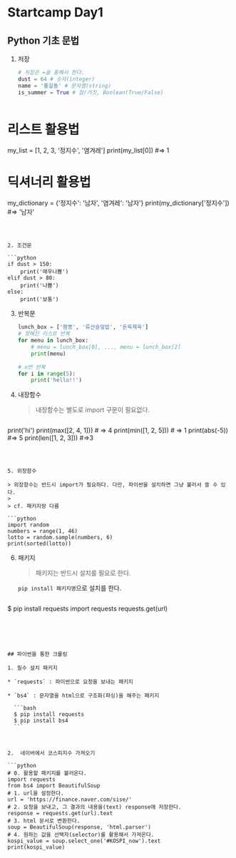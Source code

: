 # Startcamp Day1

## Python 기초 문법

1. 저장

   ```python
   # 저장은 =을 통해서 한다.
   dust = 64 # 숫자(integer)
   name = '홍길동' # 문자열(string)
   is_summer = True # 참/거짓, Boolean(True/False)
   ```

   ```python
# 리스트 활용법
   my_list = [1, 2, 3, '정지수', '염겨레']
   print(my_list[0]) #=> 1
   
   # 딕셔너리 활용법
   my_dictionary = {'정지수': '남자', '염겨레': '남자'}
   print(my_dictionary['정지수']) #=> '남자'
   ```
   
   

2. 조건문

   ```python
   if dust > 150:
       print('매우나쁨')
   elif dust > 80:
       print('나쁨')
   else:
       print('보통')
   ```

   

3. 반복문

   ```python
   lunch_box = ['짬뽕', '류산슬덮밥', '돈육제육']
   # 정해진 리스트 반복
   for menu in lunch_box:
       # menu = lunch_box[0], ..., menu = lunch_box[2]
       print(menu)
       
   # n번 반복    
   for i in range(5):
       print('hello!!')
   ```

   

4. 내장함수

   > 내장함수는 별도로  import 구문이 필요없다.

   ```python
print('hi')
   print(max([2, 4, 1])) # => 4
   print(min([1, 2, 5])) # => 1
   print(abs(-5)) #=> 5
   print(len([1, 2, 3])) #=>3
   ```
   
   

5. 외장함수

   > 외장함수는 반드시 import가 필요하다. 다만, 파이썬을 설치하면 그냥 불러서 쓸 수 있다.
   >
   > cf. 패키지랑 다름

   ```python
   import random
   numbers = range(1, 46)
   lotto = random.sample(numbers, 6)
   print(sorted(lotto))
   ```

   

6. 패키지

   > 패키지는 반드시 설치를 필요로 한다.

   `pip install 패키지명`으로 설치를 한다.

   ```bash
$ pip install requests
   import requests
requests.get(url)
   ```
   
   



## 파이썬을 통한 크롤링

1. 필수 설치 패키지

   * `requests` : 파이썬으로 요청을 보내는 패키지

   * `bs4` : 문자열을 html으로 구조화(파싱)을 해주는 패키지

     ```bash
     $ pip install requests
     $ pip install bs4
     ```

     

2.  네이버에서 코스피지수 가져오기

   ```python
   # 0. 활용할 패키지를 불러온다.
   import requests
   from bs4 import BeautifulSoup
   # 1. url을 설정한다.
   url = 'https://finance.naver.com/sise/'
   # 2. 요청을 보내고, 그 결과의 내용을(text) response에 저장한다.
   response = requests.get(url).text
   # 3. html 문서로 변환한다.
   soup = BeautifulSoup(response, 'html.parser')
   # 4. 원하는 값을 선택자(selector)를 활용해서 가져온다.
   kospi_value = soup.select_one('#KOSPI_now').text
   print(kospi_value)
   ```

   

